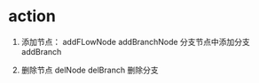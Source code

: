 <!--
 * @Descripttion:
 * @version:
 * @Author: wangjie
 * @Date: 2021-11-15 11:17:28
 * @LastEditors: wangjie
 * @LastEditTime: 2021-11-15 11:17:29
-->

# action

1. 添加节点：
   addFLowNode
   addBranchNode
   分支节点中添加分支
   addBranch

2. 删除节点
   delNode
   delBranch 删除分支

